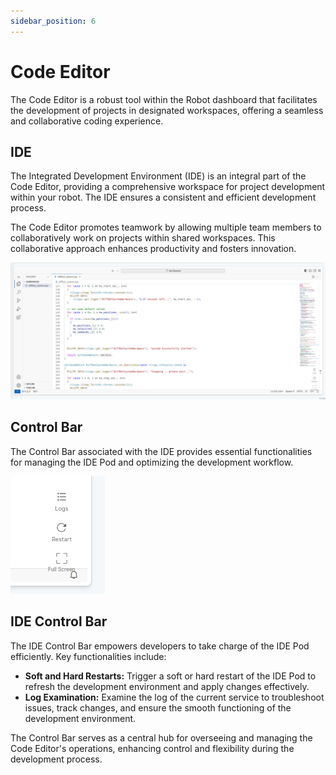 ```yaml
---
sidebar_position: 6
---
```


# Code Editor

The Code Editor is a robust tool within the Robot dashboard that facilitates the development of projects in designated workspaces, offering a seamless and collaborative coding experience.

## IDE
The Integrated Development Environment (IDE) is an integral part of the Code Editor, providing a comprehensive workspace for project development within your robot. The IDE ensures a consistent and efficient development process.

The Code Editor promotes teamwork by allowing multiple team members to collaboratively work on projects within shared workspaces. This collaborative approach enhances productivity and fosters innovation.

![Code editor allows you to develop your projects in workspaces in your application. It is no different from MVC.](https://raw.githubusercontent.com/robolaunch/trademark/main/repository-media/docs/user-guide/environments/robot/dashboard/img/code-editor.png)

## Control Bar
The Control Bar associated with the IDE provides essential functionalities for managing the IDE Pod and optimizing the development workflow.

![Control Bar](https://raw.githubusercontent.com/robolaunch/trademark/main/repository-media/docs/user-guide/environments/robot/dashboard/img/code-editor-bar.png)

## IDE Control Bar
The IDE Control Bar empowers developers to take charge of the IDE Pod efficiently. Key functionalities include:

- **Soft and Hard Restarts:** Trigger a soft or hard restart of the IDE Pod to refresh the development environment and apply changes effectively.
- **Log Examination:** Examine the log of the current service to troubleshoot issues, track changes, and ensure the smooth functioning of the development environment.

The Control Bar serves as a central hub for overseeing and managing the Code Editor's operations, enhancing control and flexibility during the development process.
